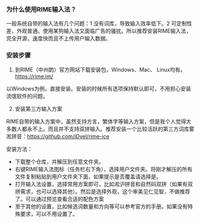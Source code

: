 ### 为什么使用RIME输入法？

一般系统自带的输入法有几个问题：1 没有词库，导致输入效率低下。2 可定制性差，外观普通。使用某狗输入法又面临广告的骚扰。所以推荐安装RIME输入法，完全开源，速度快而且不上传用户输入数据。

### 安装步骤

1. 到RIME（中州韵）官方网站下载安装包，Windows、Mac、 Linux均有。https://rime.im/

以Windows为例，直接安装。安装的时候所有选项保持默认即可，不用担心安装流氓软件的问题。


2. 安装第三方输入方案

RIME自带的输入方案中，虽然支持方言，繁体字等输入方案，但是我个人觉得大多数人都永不上。而且并不支持双拼输入。推荐安装一个比较活跃的第三方词库雾凇拼音：https://github.com/iDvel/rime-ice

安装方法：
* 下载整个仓库，并解压到任意文件夹。
* 右键RIME输入法图标（任务栏右下角），选择用户文件夹。将刚才解压的所有文件复制粘贴到用户文件夹下面，如果提示是否覆盖请选择是。
* 打开输入法设置，选择常用方案即可，比如淞沪拼音和自然码双拼（如果有双拼需求，也可以选择其他）。然后是选择外观，这个审美见仁见智，不做推荐了。可以通过预览查看合适的配色方案
* 至于其他的设置，比如候选词数量和方向等可以参考官方的手册。如果没有特殊要求，可以不用设置了。



